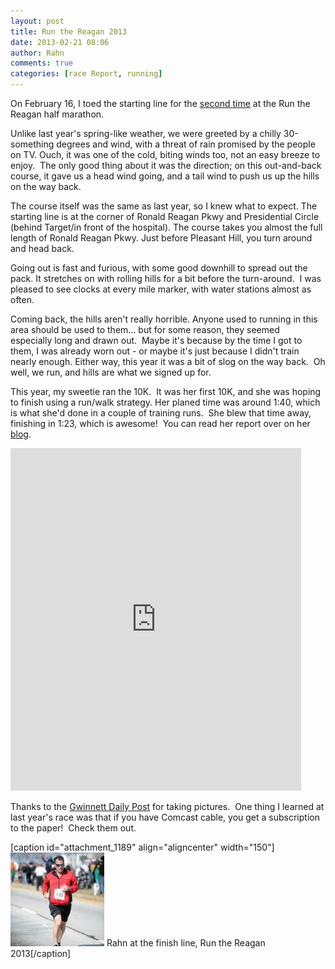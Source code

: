 ```yaml
---
layout: post
title: Run the Reagan 2013
date: 2013-02-21 08:06
author: Rahn
comments: true
categories: [race Report, running]
---
```

On February 16, I toed the starting line for the <a href="../assets/images/2012/02/run-the-reagan-half-marathon-2012/">second time</a> at the Run the Reagan half marathon.

Unlike last year's spring-like weather, we were greeted by a chilly 30-something degrees and wind, with a threat of rain promised by the people on TV. Ouch, it was one of the cold, biting winds too, not an easy breeze to enjoy.  The only good thing about it was the direction; on this out-and-back course, it gave us a head wind going, and a tail wind to push us up the hills on the way back.

The course itself was the same as last year, so I knew what to expect. The starting line is at the corner of Ronald Reagan Pkwy and Presidential Circle (behind Target/in front of the hospital). The course takes you almost the full length of Ronald Reagan Pkwy. Just before Pleasant Hill, you turn around and head back.

Going out is fast and furious, with some good downhill to spread out the pack. It stretches on with rolling hills for a bit before the turn-around.  I was pleased to see clocks at every mile marker, with water stations almost as often.

Coming back, the hills aren't really horrible. Anyone used to running in this area should be used to them... but for some reason, they seemed especially long and drawn out.  Maybe it's because by the time I got to them, I was already worn out - or maybe it's just because I didn't train nearly enough. Either way, this year it was a bit of slog on the way back.  Oh well, we run, and hills are what we signed up for.

This year, my sweetie ran the 10K.  It was her first 10K, and she was hoping to finish using a run/walk strategy. Her planed time was around 1:40, which is what she'd done in a couple of training runs.  She blew that time away, finishing in 1:23, which is awesome!  You can read her report over on her <a href="http://oyveyaday.com/?p=67">blog</a>.
<iframe src="http://connect.garmin.com:80/activity/embed/274842107" height="548" width="465" frameborder="0"></iframe>

Thanks to the <a href="http://www.gwinnettdailypost.com/">Gwinnett Daily Post</a> for taking pictures.  One thing I learned at last year's race was that if you have Comcast cable, you get a subscription to the paper!  Check them out.

[caption id="attachment_1189" align="aligncenter" width="150"]<a href="../assets/images/2013/02/Run-the-Reagan-2013-Rahn-Finish.jpg"><img alt="A huffing and puffing finish line photo" src="../assets/images/2013/02/Run-the-Reagan-2013-Rahn-Finish-150x150.jpg" width="150" height="150" /></a> Rahn at the finish line, Run the Reagan 2013[/caption]

&nbsp;
